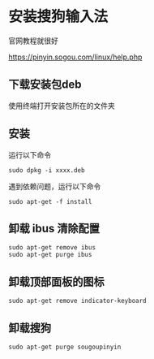 # 安装搜狗输入法

官网教程就很好

https://pinyin.sogou.com/linux/help.php

## 下载安装包deb

使用终端打开安装包所在的文件夹

## 安装

运行以下命令

```
sudo dpkg -i xxxx.deb
```

遇到依赖问题，运行以下命令

```
sudo apt-get -f install 
```

## 卸载 ibus 清除配置

```
sudo apt-get remove ibus
sudo apt-get purge ibus
```

## 卸载顶部面板的图标

```
sudo apt-get remove indicator-keyboard
```

## 卸载搜狗

```
sudo apt-get purge sougoupinyin